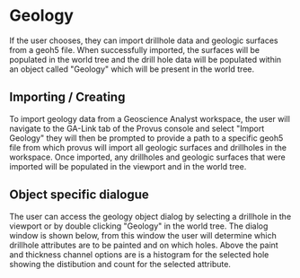 # Geology

If the user chooses, they can import drillhole data and geologic surfaces from a geoh5 file. When successfully imported, the surfaces will be populated in the world tree and the drill hole data will be populated within an object called "Geology" which will be present in the world tree.

## Importing / Creating

To import geology data from a Geoscience Analyst workspace, the user will navigate to the GA-Link tab of the Provus console and select "Import Geology" they will then be prompted to provide a path to a specific geoh5 file from which provus will import all geologic surfaces and drillholes in the workspace. Once imported, any drillholes and geologic surfaces that were imported will be populated in the viewport and in the world tree.

## Object specific dialogue

The user can access the geology object dialog by selecting a drillhole in the viewport or by double clicking "Geology" in the world tree. The dialog window is shown below, from this window the user will determine which drillhole attributes are to be painted and on which holes. Above the paint and thickness channel options are is a histogram for the selected hole showing the distibution and count for the selected attribute.
